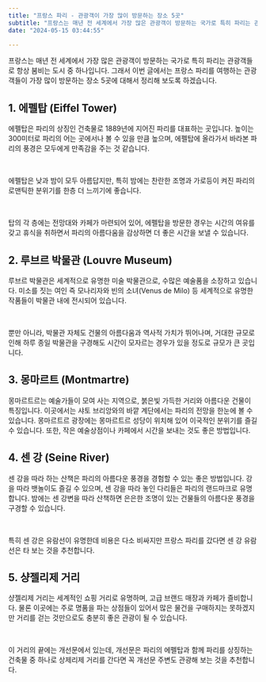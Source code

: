 ```yaml
---
title: "프랑스 파리 - 관광객이 가장 많이 방문하는 장소 5곳"
subtitle: "프랑스는 매년 전 세계에서 가장 많은 관광객이 방문하는 국가로 특히 파리는 관광객들로 항상 붐비는 도시 중 하나입니다. 프랑스 파리를 여행하는 관광객들이 가장 많이 방문하는 장소 5곳에 대해서 정리한 글입니다."
date: "2024-05-15 03:44:55"

---
```



<p>프랑스는 매년 전 세계에서 가장 많은 관광객이 방문하는 국가로 특히 파리는 관광객들로 항상 붐비는 도시 중 하나입니다. 그래서 이번 글에서는 프랑스 파리를 여행하는 관광객들이 가장 많이 방문하는 장소 5곳에 대해서 정리해 보도록 하겠습니다.</p>


<h2>1. 에펠탑 (Eiffel Tower)</h2>
<p>에펠탑은 파리의 상징인 건축물로 1889년에 지어진 파리를 대표하는 곳입니다. 높이는 300미터로 파리의 어는 곳에서나 볼 수 있을 만큼 높으며, 에펠탑에 올라가서 바라본 파리의 풍경은 모두에게 만족감을 주는 것 같습니다.</p>
<br />
<p>에펠탑은 낮과 밤이 모두 아름답지만, 특히 밤에는 찬란한 조명과 가로등이 켜진 파리의 로맨틱한 분위기를 한층 더 느끼기에 좋습니다.</p>
<br />
<p>탑의 각 층에는 전망대와 카페가 마련되어 있어, 에펠탑을 방문한 경우는 시간의 여유를 갖고 휴식을 취하면서 파리의 아름다움을 감상하면 더 좋은 시간을 보낼 수 있습니다.</p>


<h2>2. 루브르 박물관 (Louvre Museum)</h2>
<p>루브르 박물관은 세계적으로 유명한 미술 박물관으로, 수많은 예술품을 소장하고 있습니다. 미소를 짓는 여인 즉 모나리자와 빈의 소녀(Venus de Milo) 등 세계적으로 유명한 작품들이 박물관 내에 전시되어 있습니다.</p>
<br />
<p>뿐만 아니라, 박물관 자체도 건물의 아름다움과 역사적 가치가 뛰어나며, 거대한 규모로 인해 하루 종일 박물관을 구경해도 시간이 모자르는 경우가 있을 정도로 규모가 큰 곳입니다.</p>


<h2>3. 몽마르트 (Montmartre)</h2>
<p>몽마르트르는 예술가들이 모여 사는 지역으로, 붉은빛 가득한 거리와 아름다운 건물이 특징입니다. 이곳에서는 샤토 브리앙와의 바깥 계단에서는 파리의 전망을 한눈에 볼 수 있습니다. 몽마르트르 광장에는 몽마르트르 성당이 위치해 있어 이국적인 분위기를 즐길 수 있습니다. 또한, 작은 예술상점이나 카페에서 시간을 보내는 것도 좋은 방법입니다.</p>


<h2>4. 센 강 (Seine River)</h2>
<p>센 강을 따라 하는 산책은 파리의 아름다운 풍경을 경험할 수 있는 좋은 방법입니다. 강을 따라 뱃놀이도 즐길 수 있으며, 센 강을 따라 놓인 다리들은 파리의 랜드마크로 유명합니다. 밤에는 센 강변을 따라 산책하면 은은한 조명이 있는 건물들의 아름다운 풍경을 구경할 수 있습니다.</p>
<br />
<p>특히 센 강은 유람선이 유명한데 비용은 다소 비싸지만 프랑스 파리를 갔다면 센 강 유람선은 타 보는 것을 추천합니다.</p>


<h2>5. 샹젤리제 거리</h2>
<p>샹젤리제 거리는 세계적인 쇼핑 거리로 유명하며, 고급 브랜드 매장과 카페가 즐비합니다. 물론 이곳에는 주로 명품을 파는 상점들이 있어서 많은 물건을 구매하지는 못하겠지만 거리를 걷는 것만으로도 충분히 좋은 관광이 될 수 있습니다.</p>
<br />
<p>이 거리의 끝에는 개선문에서 있는데, 개선문은 파리의 에펠탑과 함께 파리를 상징하는 건축물 중 하나로 상제리제 거리를 간다면 꼭 개선문 주변도 관광해 보는 것을 추천합니다.</p>
